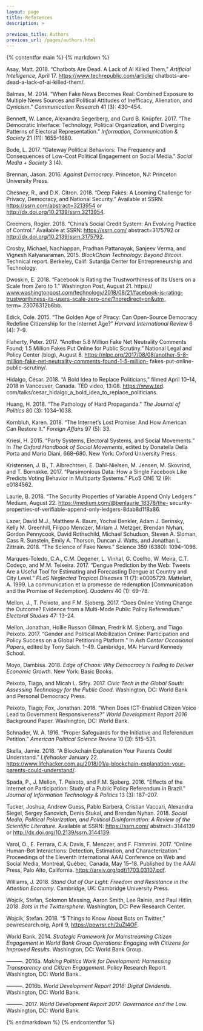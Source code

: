 ```yaml
---
layout: page
title: References
description: >
  
previous_title: Authors
previous_url: /pages/authors.html
---
```


{% contentfor main %}
{% markdown %}

Asay, Matt. 2018. “Chatbots Are Dead. A Lack of AI Killed Them,” *Artificial Intelligence*, April 17. https://www.techrepublic.com/article/ chatbots-are-dead-a-lack-of-ai-killed-them/.

Balmas, M. 2014. “When Fake News Becomes Real: Combined Exposure to Multiple News Sources and Political Attitudes of Inefficacy, Alienation, and Cynicism.” *Communication Research* 41 (3): 430–454.

Bennett, W. Lance, Alexandra Segerberg, and Curd B. Knüpfer. 2017. “The Democratic Interface: Technology, Political Organization, and Diverging Patterns of Electoral Representation.” *Information, Communication & Society* 21 (11): 1655–1680.

Bode, L. 2017. “Gateway Political Behaviors: The Frequency and Consequences of Low-Cost Political Engagement on Social Media.” *Social Media + Society* 3 (4).

Brennan, Jason. 2016. *Against Democracy*. Princeton, NJ: Princeton University Press.

Chesney, R., and D.K. Citron. 2018. “Deep Fakes: A Looming Challenge for Privacy, Democracy, and National Security.” Available at SSRN: https://ssrn.com/abstract=3213954 or http://dx.doi.org/10.2139/ssrn.3213954.

Creemers, Rogier. 2018. “China’s Social Credit System: An Evolving Practice of Control.” Available at SSRN: https://ssrn.com/ abstract=3175792 or http://dx.doi.org/10.2139/ssrn.3175792.

Crosby, Michael, Nachiappan, Pradhan Pattanayak, Sanjeev Verma, and Vignesh Kalyanaraman. 2015. *BlockChain Technology: Beyond Bitcoin*. Technical report. Berkeley, Calif: Sutardja Center for Entrepreneurship and Technology.

Dwoskin, E. 2018. “Facebook Is Rating the Trustworthiness of Its Users on a Scale from Zero to 1.” Washington Post, August 21. https:// www.washingtonpost.com/technology/2018/08/21/facebook-is-rating-trustworthiness-its-users-scale-zero-one/?noredirect=on&utm_ term=.23076312b6bb.

Edick, Cole. 2015. “The Golden Age of Piracy: Can Open-Source Democracy Redefine Citizenship for the Internet Age?” *Harvard International Review* 6 (4): 7–9.

Flaherty, Peter. 2017. “Another 5.8 Million Fake Net Neutrality Comments Found; 1.5 Million Fakes Put Online for Public Scrutiny.” National Legal and Policy Center (blog), August 8. https://nlpc.org/2017/08/08/another-5-8-million-fake-net-neutrality-comments-found-1-5-million- fakes-put-online-public-scrutiny/.

Hidalgo, César. 2018. “A Bold Idea to Replace Politicians,” filmed April 10–14, 2018 in Vancouver, Canada. TED video, 13:08. https://www.ted. com/talks/cesar_hidalgo_a_bold_idea_to_replace_politicians.

Huang, H. 2018. “The Pathology of Hard Propaganda.” *The Journal of Politics* 80 (3): 1034–1038.

Kornbluh, Karen. 2018. “The Internet’s Lost Promise: And How American Can Restore It.” *Foreign Affairs* 97 (5): 33.

Kriesi, H. 2015. “Party Systems, Electoral Systems, and Social Movements.” In *The Oxford Handbook of Social Movements*, edited by Donatella Della Porta and Mario Diani, 668–680. New York: Oxford University Press.

Kristensen, J. B., T. Albrechtsen, E. Dahl-Nielsen, M. Jensen, M. Skovrind, and T. Bornakke. 2017. “Parsimonious Data: How a Single Facebook Like Predicts Voting Behavior in Multiparty Systems.” PLoS ONE 12 (9): e0184562.

Laurie, B. 2018. “The Security Properties of Variable Append Only Ledgers.” Medium, August 22. https://medium.com/@benlaurie_18378/the- security-properties-of-verifiable-append-only-ledgers-8dab8d1f8a86.

Lazer, David M.J., Matthew A. Baum, Yochai Benkler, Adam J. Berinsky, Kelly M. Greenhill, Filippo Menczer, Miriam J. Metzger, Brendan Nyhan, Gordon Pennycook, David Rothschild, Michael Schudson, Steven A. Sloman, Cass R. Sunstein, Emily A. Thorson, Duncan J. Watts, and Jonathan L. Zittrain. 2018. “The Science of Fake News.” Science 359 (6380): 1094–1096.

Marques-Toledo, C.A., C.M. Degener, L. Vinhal, G. Coelho, W. Meira, C.T. Codeço, and M.M. Teixeira. 2017. “Dengue Prediction by the Web: Tweets Are a Useful Tool for Estimating and Forecasting Dengue at Country and City Level.” *PLoS Neglected Tropical Diseases* 11 (7): e0005729.
Mattelart, A. 1999. La communication et la promesse de rédemption [Communication and the Promise of Redemption]. *Quaderni* 40 (1): 69–78.

Mellon, J., T. Peixoto, and F.M. Sjoberg. 2017. “Does Online Voting Change the Outcome? Evidence from a Multi-Mode Public Policy Referendum.” *Electoral Studies* 47: 13–24.

Mellon, Jonathan, Hollie Russon Gilman, Fredrik M. Sjoberg, and Tiago Peixoto. 2017. “Gender and Political Mobilization Online: Participation and Policy Success on a Global Petitioning Platform.” In *Ash Center Occasional Papers*, edited by Tony Saich. 1–49. Cambridge, MA: Harvard Kennedy School.

Moyo, Dambisa. 2018. *Edge of Chaos: Why Democracy Is Failing to Deliver Economic Growth*. New York: Basic Books.

Peixoto, Tiago, and Micah L. Sifry. 2017. *Civic Tech in the Global South: Assessing Technology for the Public Good*. Washington, DC: World Bank and Personal Democracy Press.

Peixoto, Tiago; Fox, Jonathan. 2016. “When Does ICT-Enabled Citizen Voice Lead to Government Responsiveness?” *World Development Report 2016* Background Paper. Washington, DC: World Bank.

Schnader, W. A. 1916. “Proper Safeguards for the Initiative and Referendum Petition.” *American Political Science Review* 10 (3): 515–531.

Skella, Jamie. 2018. “A Blockchain Explanation Your Parents Could Understand.” *Lifehacker* January 22. https://www.lifehacker.com.au/2018/01/a-blockchain-explanation-your-parents-could-understand/.

Spada, P., J. Mellon, T. Peixoto, and F.M. Sjoberg. 2016. “Effects of the Internet on Participation: Study of a Public Policy Referendum in Brazil.”
*Journal of Information Technology & Politics* 13 (3): 187–207.

Tucker, Joshua, Andrew Guess, Pablo Barberá, Cristian Vaccari, Alexandra Siegel, Sergey Sanovich, Denis Stukal, and Brendan Nyhan. 2018. *Social Media, Political Polarization, and Political Disinformation: A Review of the Scientific Literature*. Available at SSRN: https://ssrn.com/ abstract=3144139 or http://dx.doi.org/10.2139/ssrn.3144139.

Varol, O., E. Ferrara, C.A. Davis, F. Menczer, and F. Flammini. 2017. “Online Human-Bot Interactions: Detection, Estimation, and Characterization.” Proceedings of the Eleventh International AAAI Conference on Web and Social Media, Montréal, Québec, Canada, May 15–18. Published by the AAAI Press, Palo Alto, California. https://arxiv.org/pdf/1703.03107.pdf.

Williams, J. 2018. *Stand Out of Our Light: Freedom and Resistance in the Attention Economy*. Cambridge, UK: Cambridge University Press.

Wojcik, Stefan, Solomon Messing, Aaron Smith, Lee Rainie, and Paul Hitlin. 2018. *Bots in the Twittersphere*. Washington, DC: Pew Research Center.

Wojcik, Stefan. 2018. “5 Things to Know About Bots on Twitter,” pewresearch.org, April 9, https://pewrsr.ch/2uZI4OF.

World Bank. 2014. *Strategic Framework for Mainstreaming Citizen Engagement in World Bank Group Operations: Engaging with Citizens for Improved Results*. Washington, DC: World Bank Group.

———. 2016a. *Making Politics Work for Development: Harnessing Transparency and Citizen Engagement*. Policy Research Report. Washington, DC: World Bank..

———. 2016b. *World Development Report 2016: Digital Dividends*. Washington, DC: World Bank.

———. 2017. *World Development Report 2017: Governance and the Law*. Washington, DC: World Bank.

{% endmarkdown %}
{% endcontentfor %}
